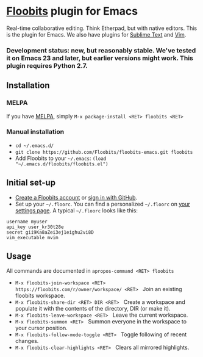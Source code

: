 # [Floobits](https://floobits.com/) plugin for Emacs

Real-time collaborative editing. Think Etherpad, but with native editors. This is the plugin for Emacs. We also have plugins for [Sublime Text](https://github.com/Floobits/floobits-sublime) and [Vim](https://github.com/Floobits/floobits-vim).

### Development status: new, but reasonably stable. We've tested it on Emacs 23 and later, but earlier versions might work. This plugin requires Python 2.7.

## Installation
### MELPA
If you have [MELPA](https://github.com/milkypostman/melpa), simply `M-x package-install <RET> floobits <RET>`

### Manual installation
* `cd ~/.emacs.d/`
* `git clone https://github.com/Floobits/floobits-emacs.git floobits`
* Add Floobits to your `~/.emacs`: `(load "~/.emacs.d/floobits/floobits.el")`


## Initial set-up

* [Create a Floobits account](https://floobits.com/signup/) or [sign in with GitHub](https://floobits.com/login/github/?next=/dash/).
* Set up your `~/.floorc`. You can find a personalized `~/.floorc` on [your settings page](https://floobits.com/dash/settings/). A typical `~/.floorc` looks like this:

```
username myuser
api_key user_kr30t28e
secret gii9Ka8aZei3ej1eighu2vi8D
vim_executable mvim
```


## Usage

All commands are documented in `apropos-command <RET> floobits`
<ul>
  <li><code>M-x floobits-join-workspace &lt;RET&gt; https://floobits.com/r/owner/workspace/ &lt;RET&gt;</code> &nbsp; Join an existing floobits workspace.</li>
  <li><code>M-x floobits-share-dir &lt;RET&gt; DIR &lt;RET&gt;</code> &nbsp; Create a workspace and populate it with the contents of the directory, DIR (or make it).</li>
  <li><code>M-x floobits-leave-workspace &lt;RET&gt;</code> &nbsp; Leave the current workspace.</li>
  <li><code>M-x floobits-summon &lt;RET&gt;</code> &nbsp; Summon everyone in the workspace to your cursor position.</li>
  <li><code>M-x floobits-follow-mode-toggle &lt;RET&gt;</code> &nbsp; Toggle following of recent changes.</li>
  <li><code>M-x floobits-clear-highlights &lt;RET&gt;</code> &nbsp; Clears all mirrored highlights.</li>
</ul>
